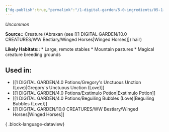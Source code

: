 ```yaml
---
{"dg-publish":true,"permalink":"/1-digital-garden/5-0-ingredients/05-1-creatures/abraxan-hair/","tags":["ingredient","uncommon"]}
---
```


*Uncommon*

**Source::** Creature (Abraxan (see [[1 DIGITAL GARDEN/10.0 CREATURES/WW Bestiary/Winged Horses\|Winged Horses]]) hair)

**Likely Habitats::** * Large, remote stables * Mountain pastures * Magical creature breeding grounds

## Used in:

- [[1 DIGITAL GARDEN/4.0 Potions/Gregory's Unctuous Unction (Love)\|Gregory's Unctuous Unction (Love)]]
- [[1 DIGITAL GARDEN/4.0 Potions/Exstimulo Potion\|Exstimulo Potion]]
- [[1 DIGITAL GARDEN/4.0 Potions/Beguiling Bubbles (Love)\|Beguiling Bubbles (Love)]]
- [[1 DIGITAL GARDEN/10.0 CREATURES/WW Bestiary/Winged Horses\|Winged Horses]]

{ .block-language-dataview}

